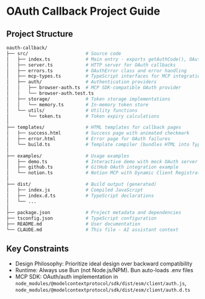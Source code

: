 # OAuth Callback Project Guide

## Project Structure

```bash
oauth-callback/
├── src/                     # Source code
│   ├── index.ts             # Main entry - exports getAuthCode(), OAuthError, browserAuth()
│   ├── server.ts            # HTTP server for OAuth callbacks
│   ├── errors.ts            # OAuthError class and error handling
│   ├── mcp-types.ts         # TypeScript interfaces for MCP integration
│   ├── auth/                # Authentication providers
│   │   ├── browser-auth.ts  # MCP SDK-compatible OAuth provider
│   │   └── browser-auth.test.ts
│   ├── storage/             # Token storage implementations
│   │   └── memory.ts        # In-memory token store
│   └── utils/               # Utility functions
│       └── token.ts         # Token expiry calculations
│
├── templates/               # HTML templates for callback pages
│   ├── success.html         # Success page with animated checkmark
│   ├── error.html           # Error page for OAuth failures
│   └── build.ts             # Template compiler (bundles HTML into TypeScript)
│
├── examples/                # Usage examples
│   ├── demo.ts              # Interactive demo with mock OAuth server
│   ├── github.ts            # GitHub OAuth integration example
│   └── notion.ts            # Notion MCP with Dynamic Client Registration
│
├── dist/                    # Build output (generated)
│   ├── index.js             # Compiled JavaScript
│   ├── index.d.ts           # TypeScript declarations
│   └── ...
│
├── package.json             # Project metadata and dependencies
├── tsconfig.json            # TypeScript configuration
├── README.md                # User documentation
└── CLAUDE.md                # This file - AI assistant context
```

## Key Constraints

- Design Philosophy: Prioritize ideal design over backward compatibility
- Runtime: Always use Bun (not Node.js/NPM). Bun auto-loads .env files
- MCP SDK: OAuth/auth implementation in `node_modules/@modelcontextprotocol/sdk/dist/esm/client/auth.js`, `node_modules/@modelcontextprotocol/sdk/dist/esm/client/auth.d.ts`
